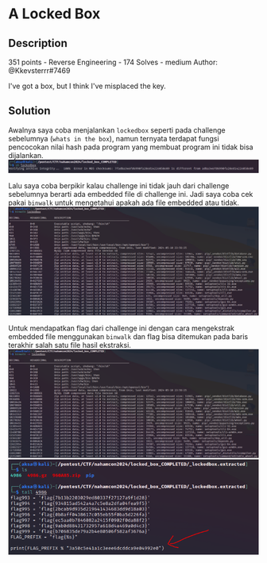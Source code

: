 # A Locked Box
## Description
351 points - Reverse Engineering - 174 Solves - medium
Author: @Kkevsterrr#7469

I've got a box, but I think I've misplaced the key.

## Solution
Awalnya saya coba menjalankan `lockedbox` seperti pada challenge sebelumnya (`whats in the box`), namun ternyata terdapat fungsi pencocokan nilai hash pada program yang membuat program ini tidak bisa dijalankan.
![](img/img-1.png)

Lalu saya coba berpikir kalau challenge ini tidak jauh dari challenge sebelumnya berarti ada embedded file di challenge ini. Jadi saya coba cek pakai `binwalk` untuk mengetahui apakah ada file embedded atau tidak.
![](img/img-2.png)

Untuk mendapatkan flag dari challenge ini dengan cara mengekstrak embedded file menggunakan `binwalk` dan flag bisa ditemukan pada baris terakhir salah satu file hasil ekstraksi.
![](img/img-3.png)
![](img/img-4.png)
